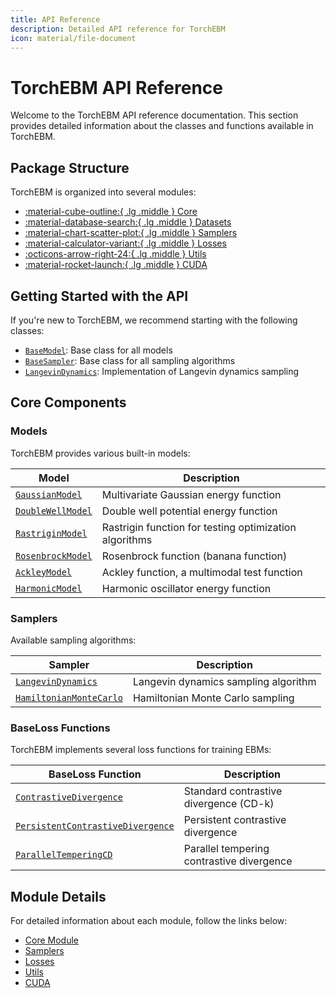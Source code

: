 ```yaml
---
title: API Reference
description: Detailed API reference for TorchEBM
icon: material/file-document
---
```


# TorchEBM API Reference

Welcome to the TorchEBM API reference documentation. This section provides detailed information about the classes and functions available in TorchEBM.

## Package Structure

TorchEBM is organized into several modules:

<div class="grid cards" markdown>

-   [:material-cube-outline:{ .lg .middle } Core](./torchebm/core)    
-   [:material-database-search:{ .lg .middle } Datasets](./torchebm/datasets)    
-   [:material-chart-scatter-plot:{ .lg .middle } Samplers](./torchebm/samplers)
-   [:material-calculator-variant:{ .lg .middle } Losses](./torchebm/losses)
-   [:octicons-arrow-right-24:{ .lg .middle } Utils](./torchebm/utils)
-   [:material-rocket-launch:{ .lg .middle } CUDA](./torchebm/cuda)

</div>

## Getting Started with the API

If you're new to TorchEBM, we recommend starting with the following classes:

- [`BaseModel`](./torchebm/core/base_model/classes/BaseModel.md): Base class for all models
- [`BaseSampler`](./torchebm/core/basesampler/classes/BaseSampler): Base class for all sampling algorithms
- [`LangevinDynamics`](./torchebm/samplers/langevin_dynamics/classes/LangevinDynamics): Implementation of Langevin dynamics sampling

## Core Components

### Models

TorchEBM provides various built-in models:

| Model | Description |
| --------------- | ----------- |
| [`GaussianModel`](./torchebm/core/base_model/classes/GaussianModel.md) | Multivariate Gaussian energy function |
| [`DoubleWellModel`](./torchebm/core/base_model/classes/DoubleWellModel.md) | Double well potential energy function |
| [`RastriginModel`](./torchebm/core/base_model/classes/RastriginModel.md) | Rastrigin function for testing optimization algorithms |
| [`RosenbrockModel`](./torchebm/core/base_model/classes/RosenbrockModel.md) | Rosenbrock function (banana function) |
| [`AckleyModel`](./torchebm/core/base_model/classes/AckleyModel.md) | Ackley function, a multimodal test function |
| [`HarmonicModel`](./torchebm/core/base_model/classes/HarmonicModel.md) | Harmonic oscillator energy function |

### Samplers

Available sampling algorithms:

| Sampler | Description |
| ------- | ----------- |
| [`LangevinDynamics`](./torchebm/samplers/langevin_dynamics/classes/LangevinDynamics.md) | Langevin dynamics sampling algorithm |
| [`HamiltonianMonteCarlo`](./torchebm/samplers/mcmc/classes/HamiltonianMonteCarlo.md) | Hamiltonian Monte Carlo sampling |

### BaseLoss Functions

TorchEBM implements several loss functions for training EBMs:

| BaseLoss Function | Description |
| ------------- | ----------- |
| [`ContrastiveDivergence`](./torchebm/losses/contrastive_divergence/classes/ContrastiveDivergence.md) | Standard contrastive divergence (CD-k) |
| [`PersistentContrastiveDivergence`](./torchebm/losses/contrastive_divergence/classes/PersistentContrastiveDivergence.md) | Persistent contrastive divergence |
| [`ParallelTemperingCD`](./torchebm/losses/contrastive_divergence/classes/ParallelTemperingCD.md) | Parallel tempering contrastive divergence |

## Module Details

For detailed information about each module, follow the links below:

- [Core Module](./torchebm/core)
- [Samplers](./torchebm/samplers)
- [Losses](./torchebm/losses)
- [Utils](./torchebm/utils)
- [CUDA](./torchebm/cuda)


